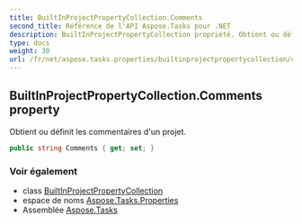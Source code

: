 ```yaml
---
title: BuiltInProjectPropertyCollection.Comments
second_title: Référence de l'API Aspose.Tasks pour .NET
description: BuiltInProjectPropertyCollection propriété. Obtient ou définit les commentaires dun projet.
type: docs
weight: 30
url: /fr/net/aspose.tasks.properties/builtinprojectpropertycollection/comments/
---
```

## BuiltInProjectPropertyCollection.Comments property

Obtient ou définit les commentaires d'un projet.

```csharp
public string Comments { get; set; }
```

### Voir également

* class [BuiltInProjectPropertyCollection](../)
* espace de noms [Aspose.Tasks.Properties](../../builtinprojectpropertycollection/)
* Assemblée [Aspose.Tasks](../../../)


